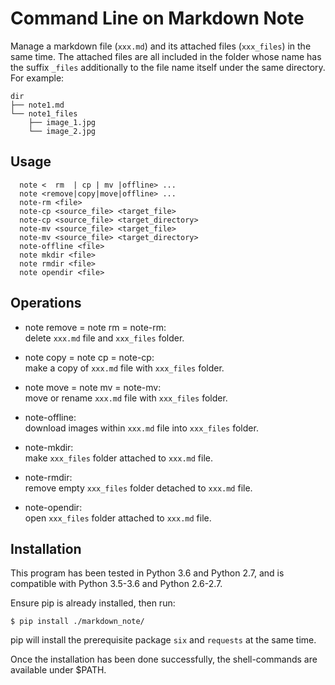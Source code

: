 Command Line on Markdown Note
==============================

Manage a markdown file (`xxx.md`) and its attached files (`xxx_files`) in the same time.
The attached files are all included in the folder whose name has the suffix `_files` 
additionally to the file name itself under the same directory. For example:
```
dir
├── note1.md
└── note1_files
    ├── image_1.jpg
    └── image_2.jpg
```

Usage
-----
```
  note <  rm  | cp | mv |offline> ...
  note <remove|copy|move|offline> ...
  note-rm <file>
  note-cp <source_file> <target_file>
  note-cp <source_file> <target_directory>
  note-mv <source_file> <target_file>
  note-mv <source_file> <target_directory>
  note-offline <file>
  note mkdir <file>
  note rmdir <file>
  note opendir <file>
```

Operations
----------

* note remove  = note rm =  note-rm:  
  delete `xxx.md` file and `xxx_files` folder.

* note copy    = note cp =  note-cp:  
  make a copy of `xxx.md` file with `xxx_files` folder.

* note move    = note mv =  note-mv:  
  move or rename `xxx.md` file with `xxx_files` folder.

* note-offline:  
         download images within `xxx.md` file into `xxx_files` folder.

* note-mkdir:  
  make `xxx_files` folder attached to `xxx.md` file.
               
* note-rmdir:  
  remove empty `xxx_files` folder detached to `xxx.md` file.

* note-opendir:  
  open `xxx_files` folder attached to `xxx.md` file.  
         
Installation
------------

This program has been tested in Python 3.6 and Python 2.7, 
and is compatible with Python 3.5-3.6 and Python 2.6-2.7.

Ensure pip is already installed, then run: 

```shell
$ pip install ./markdown_note/
```
pip will install the prerequisite package `six` and `requests` at the same time.

Once the installation has been done successfully, 
the shell-commands are available under $PATH.
